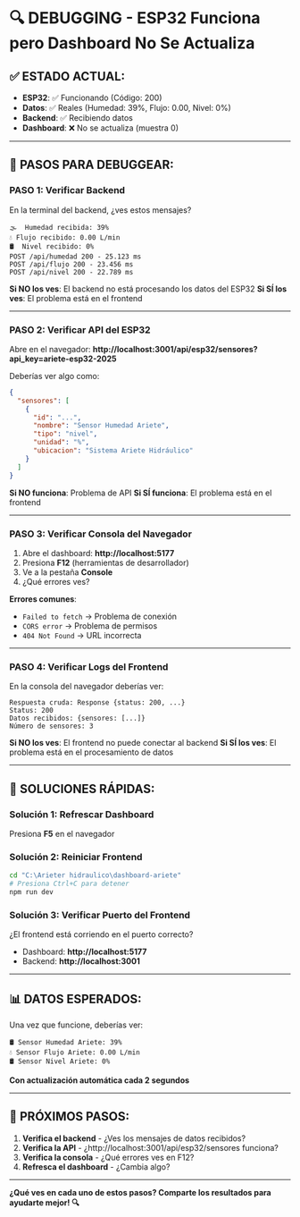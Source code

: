 # 🔍 DEBUGGING - ESP32 Funciona pero Dashboard No Se Actualiza

## ✅ ESTADO ACTUAL:
- **ESP32**: ✅ Funcionando (Código: 200)
- **Datos**: ✅ Reales (Humedad: 39%, Flujo: 0.00, Nivel: 0%)
- **Backend**: ✅ Recibiendo datos
- **Dashboard**: ❌ No se actualiza (muestra 0)

---

## 🔧 PASOS PARA DEBUGGEAR:

### PASO 1: Verificar Backend
En la terminal del backend, ¿ves estos mensajes?
```
🌫️  Humedad recibida: 39%
💧 Flujo recibido: 0.00 L/min
🛢️  Nivel recibido: 0%
POST /api/humedad 200 - 25.123 ms
POST /api/flujo 200 - 23.456 ms
POST /api/nivel 200 - 22.789 ms
```

**Si NO los ves**: El backend no está procesando los datos del ESP32
**Si SÍ los ves**: El problema está en el frontend

---

### PASO 2: Verificar API del ESP32
Abre en el navegador: **http://localhost:3001/api/esp32/sensores?api_key=ariete-esp32-2025**

Deberías ver algo como:
```json
{
  "sensores": [
    {
      "id": "...",
      "nombre": "Sensor Humedad Ariete",
      "tipo": "nivel",
      "unidad": "%",
      "ubicacion": "Sistema Ariete Hidráulico"
    }
  ]
}
```

**Si NO funciona**: Problema de API
**Si SÍ funciona**: El problema está en el frontend

---

### PASO 3: Verificar Consola del Navegador
1. Abre el dashboard: **http://localhost:5177**
2. Presiona **F12** (herramientas de desarrollador)
3. Ve a la pestaña **Console**
4. ¿Qué errores ves?

**Errores comunes**:
- `Failed to fetch` → Problema de conexión
- `CORS error` → Problema de permisos
- `404 Not Found` → URL incorrecta

---

### PASO 4: Verificar Logs del Frontend
En la consola del navegador deberías ver:
```
Respuesta cruda: Response {status: 200, ...}
Status: 200
Datos recibidos: {sensores: [...]}
Número de sensores: 3
```

**Si NO los ves**: El frontend no puede conectar al backend
**Si SÍ los ves**: El problema está en el procesamiento de datos

---

## 🚀 SOLUCIONES RÁPIDAS:

### Solución 1: Refrescar Dashboard
Presiona **F5** en el navegador

### Solución 2: Reiniciar Frontend
```bash
cd "C:\Arieter hidraulico\dashboard-ariete"
# Presiona Ctrl+C para detener
npm run dev
```

### Solución 3: Verificar Puerto del Frontend
¿El frontend está corriendo en el puerto correcto?
- Dashboard: **http://localhost:5177**
- Backend: **http://localhost:3001**

---

## 📊 DATOS ESPERADOS:

Una vez que funcione, deberías ver:
```
🛢️ Sensor Humedad Ariete: 39%
💧 Sensor Flujo Ariete: 0.00 L/min
🛢️ Sensor Nivel Ariete: 0%
```

**Con actualización automática cada 2 segundos**

---

## 🎯 PRÓXIMOS PASOS:

1. **Verifica el backend** - ¿Ves los mensajes de datos recibidos?
2. **Verifica la API** - ¿http://localhost:3001/api/esp32/sensores funciona?
3. **Verifica la consola** - ¿Qué errores ves en F12?
4. **Refresca el dashboard** - ¿Cambia algo?

---

**¿Qué ves en cada uno de estos pasos? Comparte los resultados para ayudarte mejor! 🔍**







